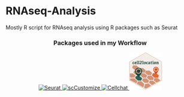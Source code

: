 # RNAseq-Analysis

Mostly R script for RNAseq analysis using R packages such as Seurat

<div align="center">  
  
### Packages used in my Workflow
  
<a href="https://satijalab.org/seurat/" target="_blank">  
<img alt="Seurat" height="100px" src="https://satijalab.org/seurat/output/images/SeuratV5.png" />
</a>
<a href="https://samuel-marsh.github.io/scCustomize/index.html" target="_blank">  
<img alt="scCustomize" height="100px" src="https://samuel-marsh.github.io/scCustomize/reference/figures/scCustomize_Logo.svg" />
</a>
<a href="https://github.com/jinworks/CellChat" target="_blank">  
<img alt="Cellchat" height="100px" src="https://github.com/jinworks/CellChat/blob/main/CellChat_Logo.png" />
</a>
<a href="https://github.com/BayraktarLab/cell2location" target="_blank">  
<img alt="cell2location" height="100px" src="https://raw.githubusercontent.com/BayraktarLab/cell2location/master/docs/logo.svg" />
</a>

</div>
